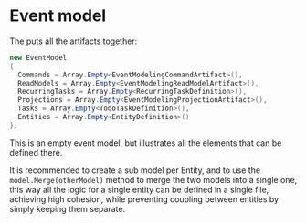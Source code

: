 # Event model
The puts all the artifacts together:
```cs
new EventModel
{
  Commands = Array.Empty<EventModelingCommandArtifact>(),
  ReadModels = Array.Empty<EventModelingReadModelArtifact>(),
  RecurringTasks = Array.Empty<RecurringTaskDefinition>(),
  Projections = Array.Empty<EventModelingProjectionArtifact>(),
  Tasks = Array.Empty<TodoTaskDefinition>(),
  Entities = Array.Empty<EntityDefinition>()
};
```
This is an empty event model, but illustrates all the elements that can be defined there.

It is recommended to create a sub model per Entity, and to use the `model.Merge(otherModel)` method to merge the two models into a single one, this way all the logic for a single entity can be defined in a single file, achieving high cohesion, while preventing coupling between entities by simply keeping them separate.
